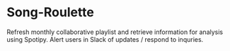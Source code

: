 # Song-Roulette
Refresh monthly collaborative playlist and retrieve information for analysis using Spotipy. Alert users in Slack of updates / respond to inquries.